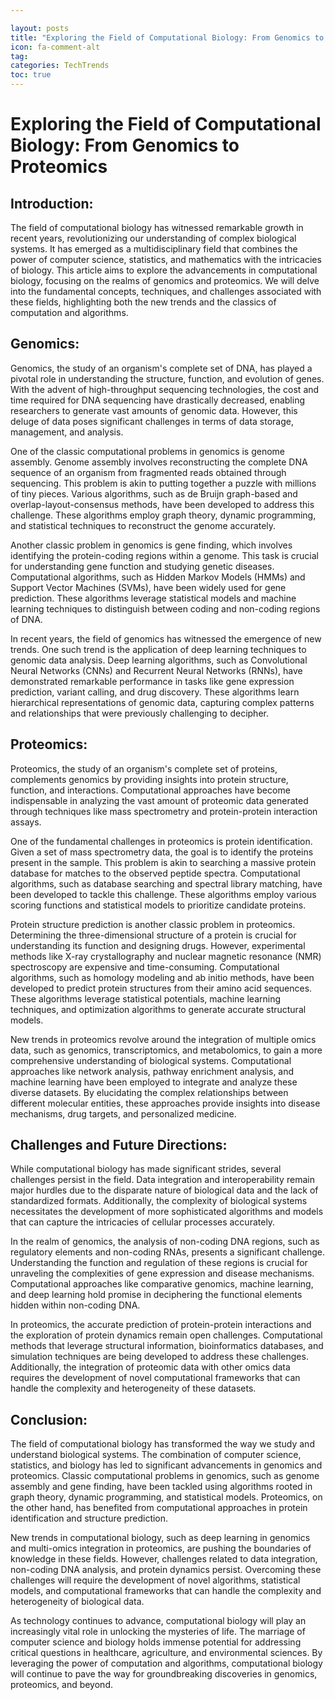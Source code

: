 ```yaml
---

layout: posts
title: "Exploring the Field of Computational Biology: From Genomics to Proteomics"
icon: fa-comment-alt
tag:      
categories: TechTrends
toc: true
---
```




# Exploring the Field of Computational Biology: From Genomics to Proteomics

## Introduction:

The field of computational biology has witnessed remarkable growth in recent years, revolutionizing our understanding of complex biological systems. It has emerged as a multidisciplinary field that combines the power of computer science, statistics, and mathematics with the intricacies of biology. This article aims to explore the advancements in computational biology, focusing on the realms of genomics and proteomics. We will delve into the fundamental concepts, techniques, and challenges associated with these fields, highlighting both the new trends and the classics of computation and algorithms.

## Genomics:

Genomics, the study of an organism's complete set of DNA, has played a pivotal role in understanding the structure, function, and evolution of genes. With the advent of high-throughput sequencing technologies, the cost and time required for DNA sequencing have drastically decreased, enabling researchers to generate vast amounts of genomic data. However, this deluge of data poses significant challenges in terms of data storage, management, and analysis.

One of the classic computational problems in genomics is genome assembly. Genome assembly involves reconstructing the complete DNA sequence of an organism from fragmented reads obtained through sequencing. This problem is akin to putting together a puzzle with millions of tiny pieces. Various algorithms, such as de Bruijn graph-based and overlap-layout-consensus methods, have been developed to address this challenge. These algorithms employ graph theory, dynamic programming, and statistical techniques to reconstruct the genome accurately.

Another classic problem in genomics is gene finding, which involves identifying the protein-coding regions within a genome. This task is crucial for understanding gene function and studying genetic diseases. Computational algorithms, such as Hidden Markov Models (HMMs) and Support Vector Machines (SVMs), have been widely used for gene prediction. These algorithms leverage statistical models and machine learning techniques to distinguish between coding and non-coding regions of DNA.

In recent years, the field of genomics has witnessed the emergence of new trends. One such trend is the application of deep learning techniques to genomic data analysis. Deep learning algorithms, such as Convolutional Neural Networks (CNNs) and Recurrent Neural Networks (RNNs), have demonstrated remarkable performance in tasks like gene expression prediction, variant calling, and drug discovery. These algorithms learn hierarchical representations of genomic data, capturing complex patterns and relationships that were previously challenging to decipher.

## Proteomics:

Proteomics, the study of an organism's complete set of proteins, complements genomics by providing insights into protein structure, function, and interactions. Computational approaches have become indispensable in analyzing the vast amount of proteomic data generated through techniques like mass spectrometry and protein-protein interaction assays.

One of the fundamental challenges in proteomics is protein identification. Given a set of mass spectrometry data, the goal is to identify the proteins present in the sample. This problem is akin to searching a massive protein database for matches to the observed peptide spectra. Computational algorithms, such as database searching and spectral library matching, have been developed to tackle this challenge. These algorithms employ various scoring functions and statistical models to prioritize candidate proteins.

Protein structure prediction is another classic problem in proteomics. Determining the three-dimensional structure of a protein is crucial for understanding its function and designing drugs. However, experimental methods like X-ray crystallography and nuclear magnetic resonance (NMR) spectroscopy are expensive and time-consuming. Computational algorithms, such as homology modeling and ab initio methods, have been developed to predict protein structures from their amino acid sequences. These algorithms leverage statistical potentials, machine learning techniques, and optimization algorithms to generate accurate structural models.

New trends in proteomics revolve around the integration of multiple omics data, such as genomics, transcriptomics, and metabolomics, to gain a more comprehensive understanding of biological systems. Computational approaches like network analysis, pathway enrichment analysis, and machine learning have been employed to integrate and analyze these diverse datasets. By elucidating the complex relationships between different molecular entities, these approaches provide insights into disease mechanisms, drug targets, and personalized medicine.

## Challenges and Future Directions:

While computational biology has made significant strides, several challenges persist in the field. Data integration and interoperability remain major hurdles due to the disparate nature of biological data and the lack of standardized formats. Additionally, the complexity of biological systems necessitates the development of more sophisticated algorithms and models that can capture the intricacies of cellular processes accurately.

In the realm of genomics, the analysis of non-coding DNA regions, such as regulatory elements and non-coding RNAs, presents a significant challenge. Understanding the function and regulation of these regions is crucial for unraveling the complexities of gene expression and disease mechanisms. Computational approaches like comparative genomics, machine learning, and deep learning hold promise in deciphering the functional elements hidden within non-coding DNA.

In proteomics, the accurate prediction of protein-protein interactions and the exploration of protein dynamics remain open challenges. Computational methods that leverage structural information, bioinformatics databases, and simulation techniques are being developed to address these challenges. Additionally, the integration of proteomic data with other omics data requires the development of novel computational frameworks that can handle the complexity and heterogeneity of these datasets.

## Conclusion:

The field of computational biology has transformed the way we study and understand biological systems. The combination of computer science, statistics, and biology has led to significant advancements in genomics and proteomics. Classic computational problems in genomics, such as genome assembly and gene finding, have been tackled using algorithms rooted in graph theory, dynamic programming, and statistical models. Proteomics, on the other hand, has benefited from computational approaches in protein identification and structure prediction.

New trends in computational biology, such as deep learning in genomics and multi-omics integration in proteomics, are pushing the boundaries of knowledge in these fields. However, challenges related to data integration, non-coding DNA analysis, and protein dynamics persist. Overcoming these challenges will require the development of novel algorithms, statistical models, and computational frameworks that can handle the complexity and heterogeneity of biological data.

As technology continues to advance, computational biology will play an increasingly vital role in unlocking the mysteries of life. The marriage of computer science and biology holds immense potential for addressing critical questions in healthcare, agriculture, and environmental sciences. By leveraging the power of computation and algorithms, computational biology will continue to pave the way for groundbreaking discoveries in genomics, proteomics, and beyond.